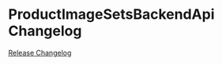 # ProductImageSetsBackendApi Changelog

[Release Changelog](https://github.com/spryker/product-image-sets-backend-api/releases)
